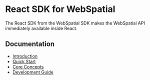 # React SDK for WebSpatial

The React SDK from the WebSpatial SDK makes the WebSpatial API immediately available inside React.

## Documentation

- [Introduction](../../docs/en/introduction/README.md)
- [Quick Start](../../docs/en/quick-start/README.md)
- [Core Concepts](../../docs/en/core-concepts/README.md)
- [Development Guide](../../docs/en/development-guide/README.md)
